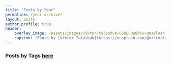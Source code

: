 ```yaml
---
title: "Posts by Year"
permalink: /year-archive/
layout: posts
author_profile: true
header:
    overlay_image: /assets/images/viktor-talashuk-05HLFQu8bFw-unsplash.jpg
    caption: "Photo by [Viktor Talashuk](https://unsplash.com/@viktortalashuk) on [Unsplash](https://unsplash.com)"
---
```


### Posts by <strong><i class="fas fa-fw fa-tags" aria-hidden="true"></i>  Tags [here](/tags)
